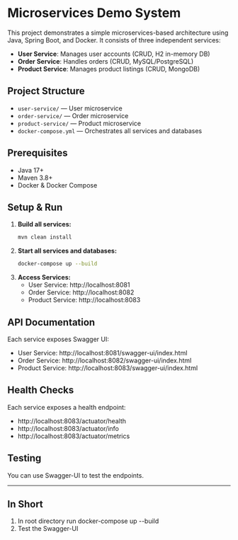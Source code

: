 # Microservices Demo System

This project demonstrates a simple microservices-based architecture using Java, Spring Boot, and Docker. It consists of three independent services:

- **User Service**: Manages user accounts (CRUD, H2 in-memory DB)
- **Order Service**: Handles orders (CRUD, MySQL/PostgreSQL)
- **Product Service**: Manages product listings (CRUD, MongoDB)

## Project Structure

- `user-service/` — User microservice
- `order-service/` — Order microservice
- `product-service/` — Product microservice
- `docker-compose.yml` — Orchestrates all services and databases

## Prerequisites
- Java 17+
- Maven 3.8+
- Docker & Docker Compose

## Setup & Run

1. **Build all services:**
   ```sh
   mvn clean install
   ```
2. **Start all services and databases:**
   ```sh
   docker-compose up --build
   ```
3. **Access Services:**
   - User Service: http://localhost:8081
   - Order Service: http://localhost:8082
   - Product Service: http://localhost:8083

## API Documentation
Each service exposes Swagger UI:
- User Service: http://localhost:8081/swagger-ui/index.html
- Order Service: http://localhost:8082/swagger-ui/index.html
- Product Service: http://localhost:8083/swagger-ui/index.html

## Health Checks
Each service exposes a health endpoint:
- http://localhost:8083/actuator/health
- http://localhost:8083/actuator/info
- http://localhost:8083/actuator/metrics

## Testing
You can use Swagger-UI to test the endpoints.

---
## In Short 
1. In root directory run docker-compose up --build
2. Test the Swagger-UI